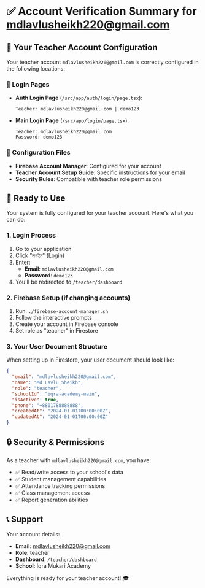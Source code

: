 # ✅ Account Verification Summary for mdlavlusheikh220@gmail.com

## 🎯 Your Teacher Account Configuration

Your teacher account `mdlavlusheikh220@gmail.com` is correctly configured in the following locations:

### 📱 Login Pages
- **Auth Login Page** (`/src/app/auth/login/page.tsx`):
  ```
  Teacher: mdlavlusheikh220@gmail.com | demo123
  ```

- **Main Login Page** (`/src/app/login/page.tsx`):
  ```
  Teacher: mdlavlusheikh220@gmail.com
  Password: demo123
  ```

### 🔧 Configuration Files
- **Firebase Account Manager**: Configured for your account
- **Teacher Account Setup Guide**: Specific instructions for your email
- **Security Rules**: Compatible with teacher role permissions

## 🚀 Ready to Use

Your system is fully configured for your teacher account. Here's what you can do:

### 1. **Login Process**
1. Go to your application
2. Click "লগইন" (Login)
3. Enter:
   - **Email**: `mdlavlusheikh220@gmail.com`
   - **Password**: `demo123`
4. You'll be redirected to `/teacher/dashboard`

### 2. **Firebase Setup** (if changing accounts)
1. Run: `./firebase-account-manager.sh`
2. Follow the interactive prompts
3. Create your account in Firebase console
4. Set role as "teacher" in Firestore

### 3. **Your User Document Structure**
When setting up in Firestore, your user document should look like:
```json
{
  "email": "mdlavlusheikh220@gmail.com",
  "name": "Md Lavlu Sheikh",
  "role": "teacher",
  "schoolId": "iqra-academy-main",
  "isActive": true,
  "phone": "+8801788888888",
  "createdAt": "2024-01-01T00:00:00Z",
  "updatedAt": "2024-01-01T00:00:00Z"
}
```

## 🔒 Security & Permissions

As a teacher with `mdlavlusheikh220@gmail.com`, you have:
- ✅ Read/write access to your school's data
- ✅ Student management capabilities
- ✅ Attendance tracking permissions
- ✅ Class management access
- ✅ Report generation abilities

## 📞 Support

Your account details:
- **Email**: mdlavlusheikh220@gmail.com
- **Role**: teacher
- **Dashboard**: `/teacher/dashboard`
- **School**: Iqra Mukari Academy

Everything is ready for your teacher account! 🎓